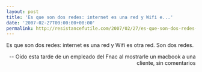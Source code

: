 ```yaml
---
layout: post
title: 'Es que son dos redes: internet es una red y Wifi e...'
date: '2007-02-27T00:00:00+00:00'
permalink: http://resistancefutile.com/2007/02/27/es-que-son-dos-redes-internet-es-una-red-y-wifi-e/
---
```

<p class="frase">Es que son dos redes: internet es una red y Wifi es otra red. Son dos redes.</p><p align="right">-- Oído esta tarde de un empleado del Fnac al mostrarle un macbook a una cliente, sin comentarios</p>
